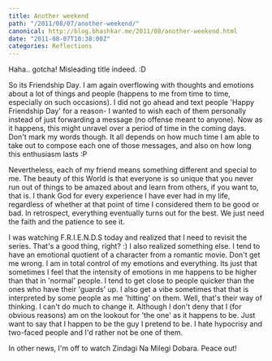 ```yaml
---
title: Another weekend
path: "/2011/08/07/another-weekend/"
canonical: http://blog.bhashkar.me/2011/08/another-weekend.html
date: "2011-08-07T10:38:00Z"
categories: Reflections
---
```

Haha.. gotcha! Misleading title indeed. :D

So its Friendship Day. I am again overflowing with thoughts and emotions about a lot of things and people (happens to me from time to time, especially on such occasions).<span class="more"></span> I did not go ahead and text people 'Happy Friendship Day' for a reason- I wanted to wish each of them personally instead of just forwarding a message (no offense meant to anyone). Now as it happens, this might unravel over a period of time in the coming days. Don't mark my words though. It all depends on how much time I am able to take out to compose each one of those messages, and also on how long this enthusiasm lasts :P

Nevertheless, each of my friend means something different and special to me. The beauty of this World is that everyone is so unique that you never run out of things to be amazed about and learn from others, if you want to, that is. I thank God for every experience I have ever had in my life, regardless of whether at that point of time I considered them to be good or bad. In retrospect, everything eventually turns out for the best. We just need the faith and the patience to see it.

I was watching F.R.I.E.N.D.S today and realized that I need to revisit the series. That's a good thing, right? :) I also realized something else. I tend to have an emotional quotient of a character from a romantic movie. Don't get me wrong. I am in total control of my emotions and everything. Its just that sometimes I feel that the intensity of emotions in me happens to be higher than that in 'normal' people. I tend to get close to people quicker than the ones who have their 'guards' up. I also get a vibe sometimes that that is interpreted by some people as me 'hitting' on them. Well, that's their way of thinking. I can't do much to change it. Although I don't deny that I (for obvious reasons) am on the lookout for 'the one' as it happens to be. Just want to say that I happen to be the guy I pretend to be. I hate hypocrisy and two-faced people and I'd rather not be one of them.

In other news, I'm off to watch Zindagi Na Milegi Dobara. Peace out!